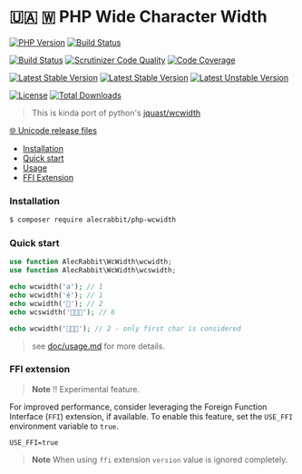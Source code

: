 # 🇺🇦 🇼 PHP Wide Character Width
[![PHP Version](https://img.shields.io/packagist/php-v/alecrabbit/php-wcwidth/dev-master.svg)](https://php.net)
[![Build Status](https://github.com/alecrabbit/php-wcwidth/workflows/build/badge.svg)](https://github.com/alecrabbit/php-wcwidth/actions)

[![Build Status](https://scrutinizer-ci.com/g/alecrabbit/php-wcwidth/badges/build.png?b=master)](https://scrutinizer-ci.com/g/alecrabbit/php-wcwidth/build-status/master)
[![Scrutinizer Code Quality](https://scrutinizer-ci.com/g/alecrabbit/php-wcwidth/badges/quality-score.png?b=master)](https://scrutinizer-ci.com/g/alecrabbit/php-wcwidth/?branch=master)
[![Code Coverage](https://scrutinizer-ci.com/g/alecrabbit/php-wcwidth/badges/coverage.png?b=master)](https://scrutinizer-ci.com/g/alecrabbit/php-wcwidth/?branch=master)

[![Latest Stable Version](https://poser.pugx.org/alecrabbit/php-wcwidth/v/stable)](https://packagist.org/packages/alecrabbit/php-wcwidth)
[![Latest Stable Version](https://img.shields.io/packagist/v/alecrabbit/php-wcwidth.svg)](https://packagist.org/packages/alecrabbit/php-wcwidth)
[![Latest Unstable Version](https://poser.pugx.org/alecrabbit/php-wcwidth/v/unstable)](https://packagist.org/packages/alecrabbit/php-wcwidth)

[![License](https://poser.pugx.org/alecrabbit/php-wcwidth/license)](https://packagist.org/packages/alecrabbit/php-wcwidth)
[![Total Downloads](https://poser.pugx.org/alecrabbit/php-wcwidth/downloads)](https://packagist.org/packages/alecrabbit/php-wcwidth)

> This is kinda port of python's [jquast/wcwidth](https://github.com/jquast/wcwidth)

[🌐 Unicode release files](src/File/versions.md)

+ [Installation](#installation)
+ [Quick start](#quickstart)
+ [Usage](doc/usage.md)
+ [FFI Extension](#ffi-extension)

### <a name="installation"></a> Installation

```bash
$ composer require alecrabbit/php-wcwidth
```

### <a name="quickstart"></a> Quick start

```php
use function AlecRabbit\WcWidth\wcwidth;
use function AlecRabbit\WcWidth\wcswidth;

echo wcwidth('a'); // 1
echo wcwidth('é'); // 1
echo wcwidth('🐘'); // 2
echo wcswidth('🐘🐘🐘'); // 6

echo wcwidth('🐘🐘🐘'); // 2 - only first char is considered
```
> see [doc/usage.md](doc/usage.md) for more details. 

### <a name="ffi-extension"></a> FFI extension
> **Note** ‼️ Experimental feature. 

For improved performance, consider leveraging the Foreign Function Interface (`FFI`) extension, if available. To enable 
this feature, set the `USE_FFI` environment variable to `true`.

```dotenv
USE_FFI=true
```
> **Note** When using `ffi` extension `version` value is ignored completely.
